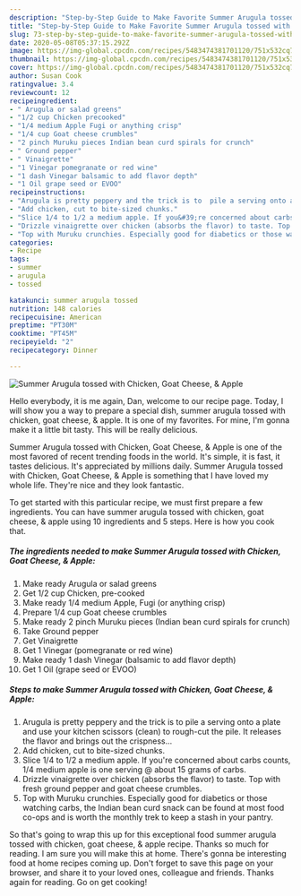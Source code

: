 ```yaml
---
description: "Step-by-Step Guide to Make Favorite Summer Arugula tossed with Chicken, Goat Cheese, &amp;amp; Apple"
title: "Step-by-Step Guide to Make Favorite Summer Arugula tossed with Chicken, Goat Cheese, &amp;amp; Apple"
slug: 73-step-by-step-guide-to-make-favorite-summer-arugula-tossed-with-chicken-goat-cheese-and-amp-apple
date: 2020-05-08T05:37:15.292Z
image: https://img-global.cpcdn.com/recipes/5483474381701120/751x532cq70/summer-arugula-tossed-with-chicken-goat-cheese-apple-recipe-main-photo.jpg
thumbnail: https://img-global.cpcdn.com/recipes/5483474381701120/751x532cq70/summer-arugula-tossed-with-chicken-goat-cheese-apple-recipe-main-photo.jpg
cover: https://img-global.cpcdn.com/recipes/5483474381701120/751x532cq70/summer-arugula-tossed-with-chicken-goat-cheese-apple-recipe-main-photo.jpg
author: Susan Cook
ratingvalue: 3.4
reviewcount: 12
recipeingredient:
- " Arugula or salad greens"
- "1/2 cup Chicken precooked"
- "1/4 medium Apple Fugi or anything crisp"
- "1/4 cup Goat cheese crumbles"
- "2 pinch Muruku pieces Indian bean curd spirals for crunch"
- " Ground pepper"
- " Vinaigrette"
- "1 Vinegar pomegranate or red wine"
- "1 dash Vinegar balsamic to add flavor depth"
- "1 Oil grape seed or EVOO"
recipeinstructions:
- "Arugula is pretty peppery and the trick is to  pile a serving onto a plate and use your kitchen scissors (clean) to rough-cut the pile. It releases the flavor and brings out the crispness..."
- "Add chicken, cut to bite-sized chunks."
- "Slice 1/4 to 1/2 a medium apple. If you&#39;re concerned about carbs counts, 1/4 medium apple is one serving @ about 15 grams of carbs."
- "Drizzle vinaigrette over chicken (absorbs the flavor) to taste. Top with fresh ground pepper and goat cheese crumbles."
- "Top with Muruku crunchies. Especially good for diabetics or those watching carbs, the Indian bean curd snack can be found at most food co-ops and is worth the monthly trek to keep a stash in your pantry."
categories:
- Recipe
tags:
- summer
- arugula
- tossed

katakunci: summer arugula tossed 
nutrition: 148 calories
recipecuisine: American
preptime: "PT30M"
cooktime: "PT45M"
recipeyield: "2"
recipecategory: Dinner

---
```



![Summer Arugula tossed with Chicken, Goat Cheese, &amp; Apple](https://img-global.cpcdn.com/recipes/5483474381701120/751x532cq70/summer-arugula-tossed-with-chicken-goat-cheese-apple-recipe-main-photo.jpg)

Hello everybody, it is me again, Dan, welcome to our recipe page. Today, I will show you a way to prepare a special dish, summer arugula tossed with chicken, goat cheese, &amp; apple. It is one of my favorites. For mine, I'm gonna make it a little bit tasty. This will be really delicious.



Summer Arugula tossed with Chicken, Goat Cheese, &amp; Apple is one of the most favored of recent trending foods in the world. It's simple, it is fast, it tastes delicious. It's appreciated by millions daily. Summer Arugula tossed with Chicken, Goat Cheese, &amp; Apple is something that I have loved my whole life. They're nice and they look fantastic.


To get started with this particular recipe, we must first prepare a few ingredients. You can have summer arugula tossed with chicken, goat cheese, &amp; apple using 10 ingredients and 5 steps. Here is how you cook that.

##### The ingredients needed to make Summer Arugula tossed with Chicken, Goat Cheese, &amp; Apple:

1. Make ready  Arugula or salad greens
1. Get 1/2 cup Chicken, pre-cooked
1. Make ready 1/4 medium Apple, Fugi (or anything crisp)
1. Prepare 1/4 cup Goat cheese crumbles
1. Make ready 2 pinch Muruku pieces (Indian bean curd spirals for crunch)
1. Take  Ground pepper
1. Get  Vinaigrette
1. Get 1 Vinegar (pomegranate or red wine)
1. Make ready 1 dash Vinegar (balsamic to add flavor depth)
1. Get 1 Oil (grape seed or EVOO)




##### Steps to make Summer Arugula tossed with Chicken, Goat Cheese, &amp; Apple:

1. Arugula is pretty peppery and the trick is to  pile a serving onto a plate and use your kitchen scissors (clean) to rough-cut the pile. It releases the flavor and brings out the crispness...
1. Add chicken, cut to bite-sized chunks.
1. Slice 1/4 to 1/2 a medium apple. If you&#39;re concerned about carbs counts, 1/4 medium apple is one serving @ about 15 grams of carbs.
1. Drizzle vinaigrette over chicken (absorbs the flavor) to taste. Top with fresh ground pepper and goat cheese crumbles.
1. Top with Muruku crunchies. Especially good for diabetics or those watching carbs, the Indian bean curd snack can be found at most food co-ops and is worth the monthly trek to keep a stash in your pantry.




So that's going to wrap this up for this exceptional food summer arugula tossed with chicken, goat cheese, &amp; apple recipe. Thanks so much for reading. I am sure you will make this at home. There's gonna be interesting food at home recipes coming up. Don't forget to save this page on your browser, and share it to your loved ones, colleague and friends. Thanks again for reading. Go on get cooking!
